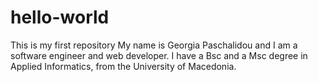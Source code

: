 # hello-world
This is my first repository
My name is Georgia Paschalidou and I am a software engineer and web developer.
I have a Bsc and a Msc degree in Applied Informatics, from the University of Macedonia.
